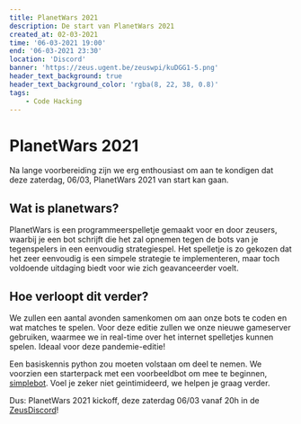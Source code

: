 ```yaml
---
title: PlanetWars 2021
description: De start van PlanetWars 2021
created_at: 02-03-2021
time: '06-03-2021 19:00'
end: '06-03-2021 23:30'
location: 'Discord'
banner: 'https://zeus.ugent.be/zeuswpi/kuDGG1-5.png'
header_text_background: true
header_text_background_color: 'rgba(8, 22, 38, 0.8)'
tags:
    - Code Hacking
---
```


# PlanetWars 2021

Na lange voorbereiding zijn we erg enthousiast om aan te kondigen dat deze zaterdag, 06/03, PlanetWars 2021 van start kan gaan.

## Wat is planetwars?

PlanetWars is een programmeerspelletje gemaakt voor en door zeusers, waarbij je een bot schrijft die het zal opnemen tegen de bots van je tegenspelers in een eenvoudig strategiespel. Het spelletje is zo gekozen dat het zeer eenvoudig is een simpele strategie te implementeren, maar toch voldoende uitdaging biedt voor wie zich geavanceerder voelt.

## Hoe verloopt dit verder?

We zullen een aantal avonden samenkomen om aan onze bots te coden en wat matches te spelen. Voor deze editie zullen we onze nieuwe gameserver gebruiken, waarmee we in real-time over het internet spelletjes kunnen spelen. Ideaal voor deze pandemie-editie!

Een basiskennis python zou moeten volstaan om deel te nemen. We voorzien een starterpack met een voorbeeldbot om mee te beginnen, [simplebot](https://github.com/ZeusWPI/planetwars-starterpack/blob/main/simple.py). Voel je zeker niet geintimideerd, we helpen je graag verder.

Dus: PlanetWars 2021 kickoff, deze zaterdag 06/03 vanaf 20h in de [ZeusDiscord](https://discord.gg/tsK2BRCJ2w)!